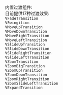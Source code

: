内置过渡组件: \
    目前提供17种过渡效果: \
    `VFadeTransition`   \
    `VSwingition`   \
    `VMoveUpTransition`   \
    `VMoveDownTransition`   \
    `VMoveRightTransition`   \
    `VMoveLeftTransition`   \
    `VSlideUpTransition`   \
    `VSlideDownTransition`   \
    `VSlideRightTransition`   \
    `VSlideLeftTransition`   \
    `VZoomTransition`   \
    `VZoomBigTransition`   \
    `VZoomUpTransition`   \
    `VZoomDownTransition`   \
    `VZoomRightTransition`   \
    `VZoomSlideLeftTransition`   \
    `VExpandTransition`
